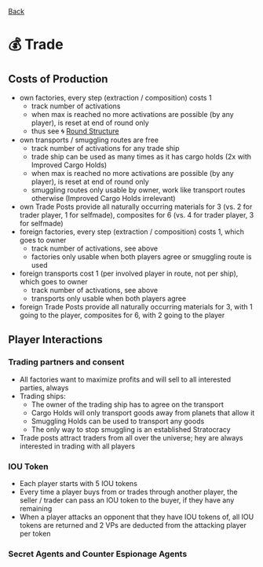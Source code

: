 [Back](https://github.com/haslo/space4x/blob/master/readme.md)

# :moneybag: Trade

## Costs of Production

* own factories, every step (extraction / composition) costs 1
  * track number of activations
  * when max is reached no more activations are possible (by any player), is reset at end of round only
  * thus see :cyclone: [Round Structure](https://github.com/haslo/space4x/blob/master/round_structure.md)
* own transports / smuggling routes are free
  * track number of activations for any trade ship
  * trade ship can be used as many times as it has cargo holds (2x with Improved Cargo Holds)
  * when max is reached no more activations are possible (by any player), is reset at end of round only
  * smuggling routes only usable by owner, work like transport routes otherwise (Improved Cargo Holds irrelevant)
* own Trade Posts provide all naturally occurring materials for 3 (vs. 2 for trader player, 1 for selfmade), composites for 6 (vs. 4 for trader player, 3 for selfmade)
* foreign factories, every step (extraction / composition) costs 1, which goes to owner
  * track number of activations, see above
  * factories only usable when both players agree or smuggling route is used
* foreign transports cost 1 (per involved player in route, not per ship), which goes to owner
  * track number of activations, see above
  * transports only usable when both players agree
* foreign Trade Posts provide all naturally occurring materials for 3, with 1 going to the player, composites for 6, with 2 going to the player

## Player Interactions

### Trading partners and consent

* All factories want to maximize profits and will sell to all interested parties, always
* Trading ships:
  * The owner of the trading ship has to agree on the transport
  * Cargo Holds will only transport goods away from planets that allow it
  * Smuggling Holds can be used to transport any goods
  * The only way to stop smuggling is an established Stratocracy
* Trade posts attract traders from all over the universe; hey are always interested in trading with all players

### IOU Token

* Each player starts with 5 IOU tokens
* Every time a player buys from or trades through another player, the seller / trader can pass an IOU token to the buyer, if they have any remaining
* When a player attacks an opponent that they have IOU tokens of, all IOU tokens are returned and 2 VPs are deducted from the attacking player per token

### Secret Agents and Counter Espionage Agents
